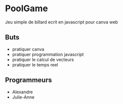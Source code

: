 # PoolGame
Jeu simple de billard ecrit en javascript pour canva web

## Buts

- pratiquer canva
- pratiquer programmation javascript
- pratiquer le calcul de vecteurs
- pratiquer le temps reel

## Programmeurs

- Alexandre
- Julie-Anne
